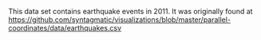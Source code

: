 This data set contains earthquake events in 2011. It was originally found at https://github.com/syntagmatic/visualizations/blob/master/parallel-coordinates/data/earthquakes.csv
